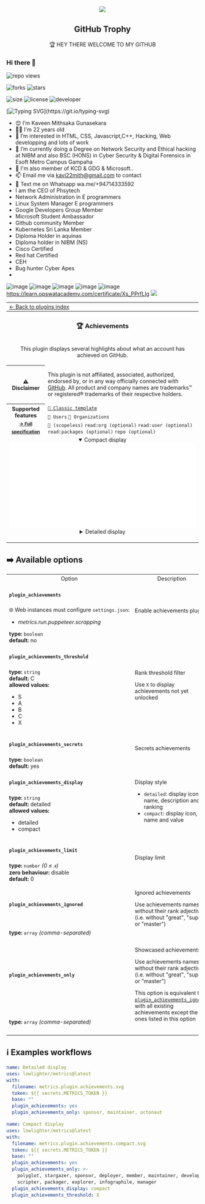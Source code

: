 <p align="center">
  <img width="140" src="https://user-images.githubusercontent.com/6661165/91657958-61b4fd00-eb00-11ea-9def-dc7ef5367e34.png" />
  <h2 align="center">GitHub Trophy</h2>
  <p align="center">🏆 HEY THERE WELCOME TO MY GITHUB</p>
</p>

### Hi there 👋

  ![repo views](https://hits.seeyoufarm.com/api/count/incr/badge.svg?url=https%3A%2F%2Fgithub.com%2FKaveens-Lobby%2FKaveens-Lobby&count_bg=%2379C83D&title_bg=%23555555&icon=gitpod.svg&icon_color=%23E7E7E7&title=Views&edge_flat=false)


![forks](https://img.shields.io/github/forks/Kaveens-Lobby/Kaveens-Lobby?label=Forks&style=social)
![stars](https://img.shields.io/github/stars/Kaveens-Lobby/Kaveens-Lobby?style=social)

![size](https://img.shields.io/github/repo-size/Kaveens-Lobby/Kaveens-Lobby?color=purple&label=Repo%20Size&style=plastic)
![license](https://img.shields.io/github/license/Kaveens-Lobby/X-UI-English-?color=purple&label=License&style=plastic)
![developer](https://img.shields.io/static/v1?label=Author&message=Kaveens%20Lobby&color=purple&style=plastic)



[![Typing SVG](https://readme-typing-svg.demolab.com?font=Young+Serif&pause=1000&color=8FF700&center=true&vCenter=true&random=false&width=435&lines=Hey+I'm+Kaveen+Mithsaka;Don't+Forget+To+Follow+Me...)](https://git.io/typing-svg)



- 😊 I’m Kaveen Mithsaka Gunasekara
- 👦🏻 I'm 22 years old
- 👀 I’m interested in HTML, CSS, Javascript,C++, Hacking, Web developping and lots of work
- 🌱 I’m currently doing a Degree on Network Security and Ethical hacking at NIBM and also BSC (HONS) in Cyber Security & Digital Forensics in Esoft Metro Campus Gampaha
- 🕺 I'm  also member of KCD & GDG & Microsoft..
- 📫 Email me via kavi22mith@gmail.com to contact
- 💬 Text me on Whatsapp wa.me/+94714333592
- I am the CEO of Phsytech
- Network Administration in E programmers
- Linux System Manager E programmers
- Google Developers Group Member
- Microsoft Student Ambassador
- Github community Member
- Kubernetes Sri Lanka Member
- Diploma Holder in aquinas
- Diploma holder in NIBM (NS)
- Cisco Certified
- Red hat Certified
- CEH
- Bug hunter Cyber Apes
- 
![image](https://images.credly.com/size/340x340/images/ba34cb1c-4344-43f5-9685-55e2e901c0f0/Data_Analysis_using_Python.png)
![image](https://images.credly.com/size/340x340/images/c3041175-4d80-4950-93d8-ddcab73369ee/image.png)
![image](https://images.credly.com/images/683783d8-eaac-4c37-a14d-11bd8a36321d/ccna_600.png)
![image](https://github.com/user-attachments/assets/aaa162ab-761a-468c-99d9-3396a215de39)
![image](https://github.com/user-attachments/assets/a5f0da95-4162-4d0b-b9ec-ecf9c0e4642c)
https://learn.opswatacademy.com/certificate/Xs_PPrfLlg
![](https://github-trophies.vercel.app/?Kaveens-Lobby=Kaveens-Lobby)
<!--header-->
<table>
  <tr><td colspan="2"><a href="/README.md#-plugins">← Back to plugins index</a></td></tr>
  <tr><th colspan="2"><h3>🏆 Achievements</h3></th></tr>
  <tr><td colspan="2" align="center"><p>This plugin displays several highlights about what an account has achieved on GitHub.</p>
</td></tr>
  <tr><th>⚠️ Disclaimer</th><td><p>This plugin is not affiliated, associated, authorized, endorsed by, or in any way officially connected with <a href="https://github.com">GitHub</a>.
All product and company names are trademarks™ or registered® trademarks of their respective holders.</p>
</td></tr>
  <tr>
    <th rowspan="3">Supported features<br><sub><a href="metadata.yml">→ Full specification</a></sub></th>
    <td><a href="/source/templates/classic/README.md"><code>📗 Classic template</code></a></td>
  </tr>
  <tr>
    <td><code>👤 Users</code> <code>👥 Organizations</code></td>
  </tr>
  <tr>
    <td><code>🔑 (scopeless)</code> <code>read:org (optional)</code> <code>read:user (optional)</code> <code>read:packages (optional)</code> <code>repo (optional)</code></td>
  </tr>
  <tr>
    <td colspan="2" align="center">
      <details open><summary>Compact display</summary><img src="https://github.com/lowlighter/metrics/blob/examples/metrics.plugin.achievements.compact.svg" alt=""></img></details>
      <details><summary>Detailed display</summary><img src="https://github.com/lowlighter/metrics/blob/examples/metrics.plugin.achievements.svg" alt=""></img></details>
      <img width="900" height="1" alt="">
    </td>
  </tr>
</table>
<!--/header-->

## ➡️ Available options

<!--options-->
<table>
  <tr>
    <td align="center" nowrap="nowrap">Option</i></td><td align="center" nowrap="nowrap">Description</td>
  </tr>
  <tr>
    <td nowrap="nowrap"><h4><code>plugin_achievements</code></h4></td>
    <td rowspan="2"><p>Enable achievements plugin</p>
<img width="900" height="1" alt=""></td>
  </tr>
  <tr>
    <td nowrap="nowrap">🌐 Web instances must configure <code>settings.json</code>:
<ul>
<li><i>metrics.run.puppeteer.scrapping</i></li>
</ul>
<b>type:</b> <code>boolean</code>
<br>
<b>default:</b> no<br></td>
  </tr>
  <tr>
    <td nowrap="nowrap"><h4><code>plugin_achievements_threshold</code></h4></td>
    <td rowspan="2"><p>Rank threshold filter</p>
<p>Use <code>X</code> to display achievements not yet unlocked</p>
<img width="900" height="1" alt=""></td>
  </tr>
  <tr>
    <td nowrap="nowrap"><b>type:</b> <code>string</code>
<br>
<b>default:</b> C<br>
<b>allowed values:</b><ul><li>S</li><li>A</li><li>B</li><li>C</li><li>X</li></ul></td>
  </tr>
  <tr>
    <td nowrap="nowrap"><h4><code>plugin_achievements_secrets</code></h4></td>
    <td rowspan="2"><p>Secrets achievements</p>
<img width="900" height="1" alt=""></td>
  </tr>
  <tr>
    <td nowrap="nowrap"><b>type:</b> <code>boolean</code>
<br>
<b>default:</b> yes<br></td>
  </tr>
  <tr>
    <td nowrap="nowrap"><h4><code>plugin_achievements_display</code></h4></td>
    <td rowspan="2"><p>Display style</p>
<ul>
<li><code>detailed</code>: display icon, name, description and ranking</li>
<li><code>compact</code>: display icon, name and value</li>
</ul>
<img width="900" height="1" alt=""></td>
  </tr>
  <tr>
    <td nowrap="nowrap"><b>type:</b> <code>string</code>
<br>
<b>default:</b> detailed<br>
<b>allowed values:</b><ul><li>detailed</li><li>compact</li></ul></td>
  </tr>
  <tr>
    <td nowrap="nowrap"><h4><code>plugin_achievements_limit</code></h4></td>
    <td rowspan="2"><p>Display limit</p>
<img width="900" height="1" alt=""></td>
  </tr>
  <tr>
    <td nowrap="nowrap"><b>type:</b> <code>number</code>
<i>(0 ≤
𝑥)</i>
<br>
<b>zero behaviour:</b> disable</br>
<b>default:</b> 0<br></td>
  </tr>
  <tr>
    <td nowrap="nowrap"><h4><code>plugin_achievements_ignored</code></h4></td>
    <td rowspan="2"><p>Ignored achievements</p>
<p>Use achievements names without their rank adjective (i.e. without &quot;great&quot;, &quot;super&quot; or &quot;master&quot;)</p>
<img width="900" height="1" alt=""></td>
  </tr>
  <tr>
    <td nowrap="nowrap"><b>type:</b> <code>array</code>
<i>(comma-separated)</i>
<br></td>
  </tr>
  <tr>
    <td nowrap="nowrap"><h4><code>plugin_achievements_only</code></h4></td>
    <td rowspan="2"><p>Showcased achievements</p>
<p>Use achievements names without their rank adjective (i.e. without &quot;great&quot;, &quot;super&quot; or &quot;master&quot;)</p>
<p>This option is equivalent to <a href="/source/plugins/achievements/README.md#plugin_achievements_ignored"><code>plugin_achievements_ignored</code></a> with all existing achievements except the ones listed in this option</p>
<img width="900" height="1" alt=""></td>
  </tr>
  <tr>
    <td nowrap="nowrap"><b>type:</b> <code>array</code>
<i>(comma-separated)</i>
<br></td>
  </tr>
</table>
<!--/options-->

## ℹ️ Examples workflows

<!--examples-->
```yaml
name: Detailed display
uses: lowlighter/metrics@latest
with:
  filename: metrics.plugin.achievements.svg
  token: ${{ secrets.METRICS_TOKEN }}
  base: ""
  plugin_achievements: yes
  plugin_achievements_only: sponsor, maintainer, octonaut

```
```yaml
name: Compact display
uses: lowlighter/metrics@latest
with:
  filename: metrics.plugin.achievements.compact.svg
  token: ${{ secrets.METRICS_TOKEN }}
  base: ""
  plugin_achievements: yes
  plugin_achievements_only: >-
    polyglot, stargazer, sponsor, deployer, member, maintainer, developer,
    scripter, packager, explorer, infographile, manager
  plugin_achievements_display: compact
  plugin_achievements_threshold: X

```
<!--/examples-->
